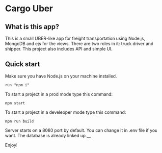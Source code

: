 # Cargo Uber

## What is this app?

This is a small UBER-like app for freight transportation using Node.js, MongoDB and ejs for the views. There are two roles in it: truck driver and shipper. This project also includes API and simple UI. 

## Quick start

Make sure you have Node.js on your machine installed.
```
run "npm i"
```

To start a project in a prod mode type this command:

```
npm start
```

To start a project in a develeoper mode type this command:

```
npm run build
```

Server starts on a 8080 port by default. You can change it in .env file if you want. The database is already linked up.__

Enjoy!